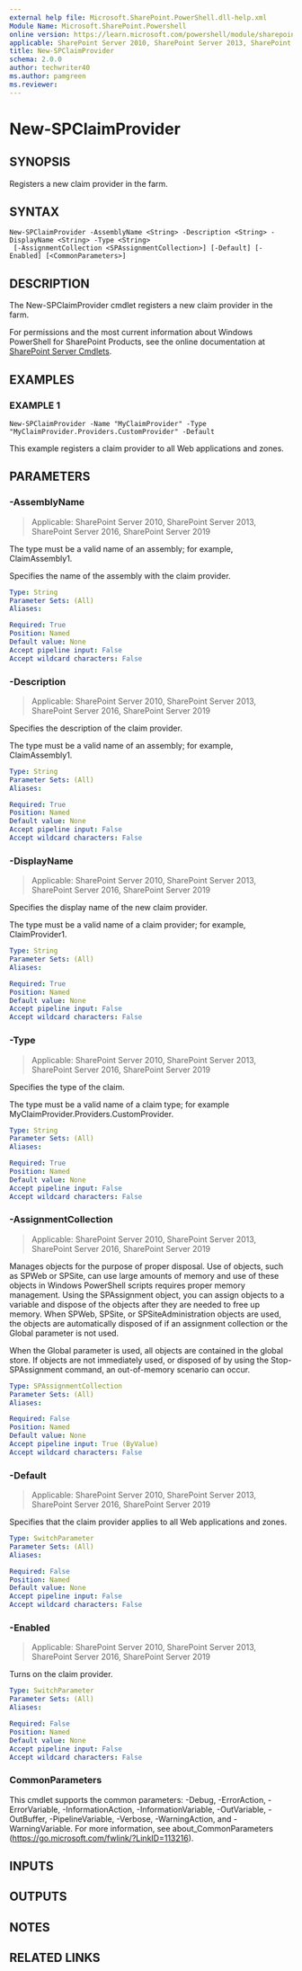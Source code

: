 ```yaml
---
external help file: Microsoft.SharePoint.PowerShell.dll-help.xml
Module Name: Microsoft.SharePoint.Powershell
online version: https://learn.microsoft.com/powershell/module/sharepoint-server/new-spclaimprovider
applicable: SharePoint Server 2010, SharePoint Server 2013, SharePoint Server 2016, SharePoint Server 2019
title: New-SPClaimProvider
schema: 2.0.0
author: techwriter40
ms.author: pamgreen
ms.reviewer:
---
```


# New-SPClaimProvider

## SYNOPSIS

Registers a new claim provider in the farm.


## SYNTAX

```
New-SPClaimProvider -AssemblyName <String> -Description <String> -DisplayName <String> -Type <String>
 [-AssignmentCollection <SPAssignmentCollection>] [-Default] [-Enabled] [<CommonParameters>]
```

## DESCRIPTION
The New-SPClaimProvider cmdlet registers a new claim provider in the farm.

For permissions and the most current information about Windows PowerShell for SharePoint Products, see the online documentation at [SharePoint Server Cmdlets](https://learn.microsoft.com/powershell/sharepoint/sharepoint-server/sharepoint-server-cmdlets).

## EXAMPLES

### EXAMPLE 1
```
New-SPClaimProvider -Name "MyClaimProvider" -Type "MyClaimProvider.Providers.CustomProvider" -Default
```

This example registers a claim provider to all Web applications and zones.

## PARAMETERS

### -AssemblyName

> Applicable: SharePoint Server 2010, SharePoint Server 2013, SharePoint Server 2016, SharePoint Server 2019

The type must be a valid name of an assembly; for example, ClaimAssembly1.

Specifies the name of the assembly with the claim provider.

```yaml
Type: String
Parameter Sets: (All)
Aliases:

Required: True
Position: Named
Default value: None
Accept pipeline input: False
Accept wildcard characters: False
```

### -Description

> Applicable: SharePoint Server 2010, SharePoint Server 2013, SharePoint Server 2016, SharePoint Server 2019

Specifies the description of the claim provider.

The type must be a valid name of an assembly; for example, ClaimAssembly1.

```yaml
Type: String
Parameter Sets: (All)
Aliases:

Required: True
Position: Named
Default value: None
Accept pipeline input: False
Accept wildcard characters: False
```

### -DisplayName

> Applicable: SharePoint Server 2010, SharePoint Server 2013, SharePoint Server 2016, SharePoint Server 2019

Specifies the display name of the new claim provider.

The type must be a valid name of a claim provider; for example, ClaimProvider1.

```yaml
Type: String
Parameter Sets: (All)
Aliases:

Required: True
Position: Named
Default value: None
Accept pipeline input: False
Accept wildcard characters: False
```

### -Type

> Applicable: SharePoint Server 2010, SharePoint Server 2013, SharePoint Server 2016, SharePoint Server 2019

Specifies the type of the claim.

The type must be a valid name of a claim type; for example MyClaimProvider.Providers.CustomProvider.

```yaml
Type: String
Parameter Sets: (All)
Aliases:

Required: True
Position: Named
Default value: None
Accept pipeline input: False
Accept wildcard characters: False
```

### -AssignmentCollection

> Applicable: SharePoint Server 2010, SharePoint Server 2013, SharePoint Server 2016, SharePoint Server 2019

Manages objects for the purpose of proper disposal.
Use of objects, such as SPWeb or SPSite, can use large amounts of memory and use of these objects in Windows PowerShell scripts requires proper memory management.
Using the SPAssignment object, you can assign objects to a variable and dispose of the objects after they are needed to free up memory.
When SPWeb, SPSite, or SPSiteAdministration objects are used, the objects are automatically disposed of if an assignment collection or the Global parameter is not used.

When the Global parameter is used, all objects are contained in the global store.
If objects are not immediately used, or disposed of by using the Stop-SPAssignment command, an out-of-memory scenario can occur.

```yaml
Type: SPAssignmentCollection
Parameter Sets: (All)
Aliases:

Required: False
Position: Named
Default value: None
Accept pipeline input: True (ByValue)
Accept wildcard characters: False
```

### -Default

> Applicable: SharePoint Server 2010, SharePoint Server 2013, SharePoint Server 2016, SharePoint Server 2019

Specifies that the claim provider applies to all Web applications and zones.

```yaml
Type: SwitchParameter
Parameter Sets: (All)
Aliases:

Required: False
Position: Named
Default value: None
Accept pipeline input: False
Accept wildcard characters: False
```

### -Enabled

> Applicable: SharePoint Server 2010, SharePoint Server 2013, SharePoint Server 2016, SharePoint Server 2019

Turns on the claim provider.

```yaml
Type: SwitchParameter
Parameter Sets: (All)
Aliases:

Required: False
Position: Named
Default value: None
Accept pipeline input: False
Accept wildcard characters: False
```

### CommonParameters
This cmdlet supports the common parameters: -Debug, -ErrorAction, -ErrorVariable, -InformationAction, -InformationVariable, -OutVariable, -OutBuffer, -PipelineVariable, -Verbose, -WarningAction, and -WarningVariable. For more information, see about_CommonParameters (https://go.microsoft.com/fwlink/?LinkID=113216).

## INPUTS

## OUTPUTS

## NOTES

## RELATED LINKS
